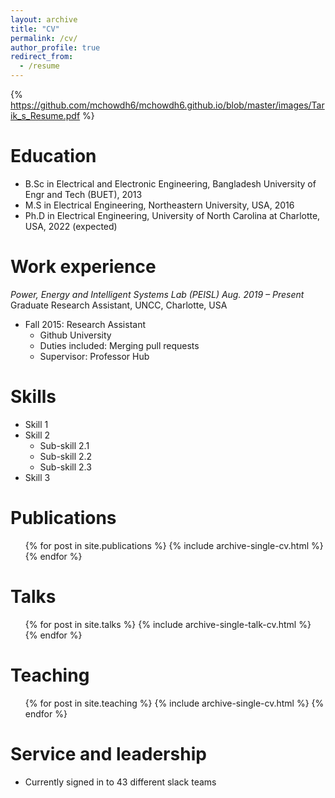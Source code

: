 ```yaml
---
layout: archive
title: "CV"
permalink: /cv/
author_profile: true
redirect_from:
  - /resume
---
```


{% https://github.com/mchowdh6/mchowdh6.github.io/blob/master/images/Tarik_s_Resume.pdf %}

Education
======
* B.Sc in Electrical and Electronic Engineering, Bangladesh University of Engr and Tech (BUET), 2013
* M.S in Electrical Engineering, Northeastern University, USA, 2016
* Ph.D in Electrical Engineering, University of North Carolina at Charlotte, USA, 2022 (expected)

Work experience
======
*Power, Energy and Intelligent Systems Lab (PEISL) Aug. 2019 – Present*
Graduate Research Assistant, UNCC, Charlotte, USA



* Fall 2015: Research Assistant
  * Github University
  * Duties included: Merging pull requests
  * Supervisor: Professor Hub
  
Skills
======
* Skill 1
* Skill 2
  * Sub-skill 2.1
  * Sub-skill 2.2
  * Sub-skill 2.3
* Skill 3

Publications
======
  <ul>{% for post in site.publications %}
    {% include archive-single-cv.html %}
  {% endfor %}</ul>
  
Talks
======
  <ul>{% for post in site.talks %}
    {% include archive-single-talk-cv.html %}
  {% endfor %}</ul>
  
Teaching
======
  <ul>{% for post in site.teaching %}
    {% include archive-single-cv.html %}
  {% endfor %}</ul>
  
Service and leadership
======
* Currently signed in to 43 different slack teams
